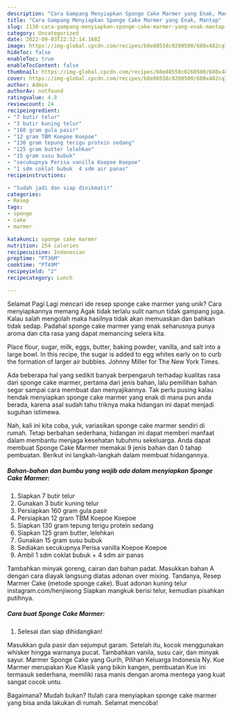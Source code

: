 ```yaml
---
description: "Cara Gampang Menyiapkan Sponge Cake Marmer yang Enak, Mantap"
title: "Cara Gampang Menyiapkan Sponge Cake Marmer yang Enak, Mantap"
slug: 1130-cara-gampang-menyiapkan-sponge-cake-marmer-yang-enak-mantap
category: Uncategorized
date: 2022-09-03T22:52:14.168Z
image: https://img-global.cpcdn.com/recipes/b8e88558c0260500/680x482cq70/sponge-cake-marmer-foto-resep-utama.jpg
hideToc: false
enableToc: true
enableTocContent: false
thumbnail: https://img-global.cpcdn.com/recipes/b8e88558c0260500/680x482cq70/sponge-cake-marmer-foto-resep-utama.jpg
cover: https://img-global.cpcdn.com/recipes/b8e88558c0260500/680x482cq70/sponge-cake-marmer-foto-resep-utama.jpg
author: Admin
authorAv: notfound
ratingvalue: 4.8
reviewcount: 24
recipeingredient:
- "7 butir telur"
- "3 butir kuning telur"
- "160 gram gula pasir"
- "12 gram TBM Koepoe Koepoe"
- "130 gram tepung terigu protein sedang"
- "125 gram butter lelehkan"
- "15 gram susu bubuk"
- "secukupnya Perisa vanilla Koepoe Koepoe"
- "1 sdm coklat bubuk  4 sdm air panas"
recipeinstructions:

- "Sudah jadi dan siap dinikmati!"
categories:
- Resep
tags:
- sponge
- cake
- marmer

katakunci: sponge cake marmer 
nutrition: 254 calories
recipecuisine: Indonesian
preptime: "PT36M"
cooktime: "PT49M"
recipeyield: "2"
recipecategory: Lunch

---
```



Selamat Pagi Lagi mencari ide resep sponge cake marmer yang unik? Cara menyiapkannya memang Agak tidak terlalu sulit namun tidak gampang juga. Kalau salah mengolah maka hasilnya tidak akan memuaskan dan bahkan tidak sedap. Padahal sponge cake marmer yang enak seharusnya punya aroma dan cita rasa yang dapat memancing selera kita.


Place flour, sugar, milk, eggs, butter, baking powder, vanilla, and salt into a large bowl. In this recipe, the sugar is added to egg whites early on to curb the formation of larger air bubbles. Johnny Miller for The New York Times.

Ada beberapa hal yang sedikit banyak berpengaruh terhadap kualitas rasa dari sponge cake marmer, pertama dari jenis bahan, lalu pemilihan bahan segar sampai cara membuat dan menyajikannya. Tak perlu pusing kalau hendak menyiapkan sponge cake marmer yang enak di mana pun anda berada, karena asal sudah tahu triknya maka hidangan ini dapat menjadi suguhan istimewa.


Nah, kali ini kita coba, yuk, variasikan sponge cake marmer sendiri di rumah. Tetap berbahan sederhana, hidangan ini dapat memberi manfaat dalam membantu menjaga kesehatan tubuhmu sekeluarga. Anda dapat membuat Sponge Cake Marmer memakai 9 jenis bahan dan 0 tahap pembuatan. Berikut ini langkah-langkah dalam membuat hidangannya.

<!--inarticleads1-->

##### Bahan-bahan dan bumbu yang wajib ada dalam menyiapkan Sponge Cake Marmer:

1. Siapkan 7 butir telur
1. Gunakan 3 butir kuning telur
1. Persiapkan 160 gram gula pasir
1. Persiapkan 12 gram TBM Koepoe Koepoe
1. Siapkan 130 gram tepung terigu protein sedang
1. Siapkan 125 gram butter, lelehkan
1. Gunakan 15 gram susu bubuk
1. Sediakan secukupnya Perisa vanilla Koepoe Koepoe
1. Ambil 1 sdm coklat bubuk + 4 sdm air panas


Tambahkan minyak goreng, cairan dan bahan padat. Masukkan bahan A dengan cara diayak langsung diatas adonan over mixing. Tandanya, Resep Marmer Cake (metode sponge cake). Buat adonan kuning telur instagram.com/henjiwong Siapkan mangkuk berisi telur, kemudian pisahkan putihnya. 

<!--inarticleads2-->

##### Cara buat Sponge Cake Marmer:


1. Selesai dan siap dihidangkan!

Masukkan gula pasir dan sejumput garam. Setelah itu, kocok menggunakan whisker hingga warnanya pucat. Tambahkan vanila, susu cair, dan minyak sayur. Marmer Sponge Cake yang Gurih, Pilihan Keluarga Indonesia Ny. Kue Marmer merupakan Kue Klasik yang bikin kangen, pembuatan Kue ini termasuk sederhana, memiliki rasa manis dengan aroma mentega yang kuat sangat cocok untu. 

Bagaimana? Mudah bukan? Itulah cara menyiapkan sponge cake marmer yang bisa anda lakukan di rumah. Selamat mencoba!
